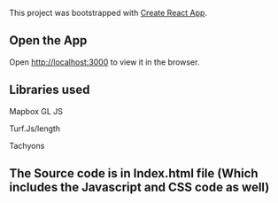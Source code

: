 This project was bootstrapped with [Create React App](https://github.com/facebook/create-react-app).

## Open the App
Open [http://localhost:3000](http://localhost:3000) to view it in the browser.

## Libraries used

Mapbox GL JS

Turf.Js/length

Tachyons

## The Source code is in Index.html file (Which includes the Javascript and CSS code as well)

